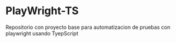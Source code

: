 # PlayWright-TS
Repositorio con proyecto base para automatizacion de pruebas con playwright usando TyepScript

